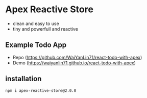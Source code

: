 # Apex Reactive Store 

- clean and easy to use
- tiny and powerfull and reactive

## Example Todo App
- Repo (https://github.com/WaiYanLin71/react-todo-with-apex)
- Demo (https://waiyanlin71.github.io/react-todo-with-apex)

## installation

```
npm i apex-reactive-store@2.0.0
```


